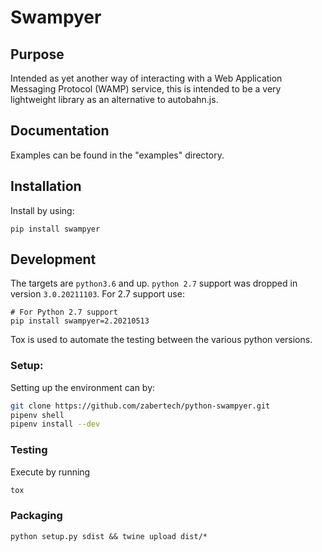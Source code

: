 # Swampyer

## Purpose

Intended as yet another way of interacting with a Web Application Messaging Protocol (WAMP) service, this is intended to be a very lightweight library as an alternative to autobahn.js.

## Documentation

Examples can be found in the "examples" directory.

## Installation

Install by using:

`pip install swampyer`

## Development

The targets are `python3.6` and up. `python 2.7` support was dropped in version `3.0.20211103`. For 2.7 support use:

```
# For Python 2.7 support
pip install swampyer=2.20210513
```

Tox is used to automate the testing between the various python versions.

### Setup:

Setting up the environment can by:

```bash
git clone https://github.com/zabertech/python-swampyer.git
pipenv shell
pipenv install --dev
```

### Testing

Execute by running

```bash
tox
```

### Packaging

```
python setup.py sdist && twine upload dist/*
```

